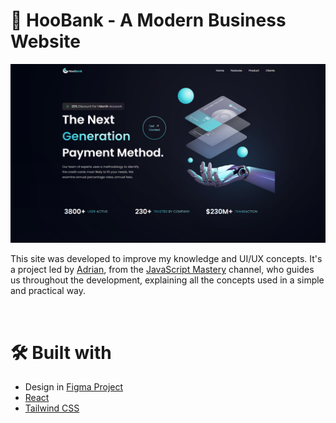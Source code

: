 # 🚀 HooBank - A Modern Business Website

<img src="public/mockup1920x1080.png" alt="HooBank Image" width="800" />

This site was developed to improve my knowledge and UI/UX concepts. It's a project led by [Adrian](https://github.com/adrianhajdin), from the [JavaScript Mastery](https://www.youtube.com/@javascriptmastery) channel, who guides us throughout the development, explaining all the concepts used in a simple and practical way.

<br>


# 🛠️ Built with

* Design in [Figma Project](https://www.figma.com/file/bUGIPys15E78w9bs1l4tgS/HooBank?type=design&node-id=310-485&mode=design&t=24zm56RItQBysTMU-0)
* [React](https://reactjs.org/) 
* [Tailwind CSS](https://tailwindcss.com/)

